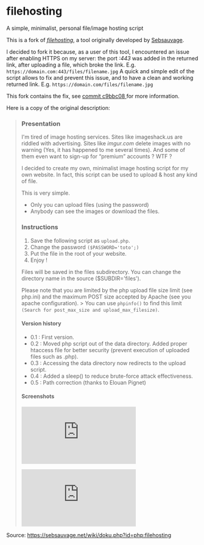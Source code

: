 # filehosting

A simple, minimalist, personal file/image hosting script

This is a fork of [*filehosting*](https://sebsauvage.net/wiki/doku.php?id=php:filehosting), a tool originally developed by [Sebsauvage](https://github.com/sebsauvage).

I decided to fork it because, as a user of this tool, I encountered an issue after enabling HTTPS on my server: the port *:443* was added in the returned link, after uploading a file, which broke the link. E.g. `https://domain.com:443/files/filename.jpg`
A quick and simple edit of the script allows to fix and prevent this issue, and to have a clean and working returned link. E.g. `https://domain.com/files/filename.jpg`

This fork contains the fix, see [commit c9bbc08
](https://github.com/thomashardy/filehosting/commit/c9bbc084f00fb72c635e503aa6a122fbebd23b1b#diff-33a35ae4a5af682c7a5d1508ce179a43) for more information.

Here is a copy of the original description:

> ### Presentation
> I'm tired of image hosting services. Sites like imageshack.us are riddled with advertising. Sites like *imgur.com* delete images with no warning (Yes, it has
> happened to me several times). And some of them even want to sign-up for “premium” accounts ? WTF ?
> 
> I decided to create my own, minimalist image hosting script for my own website. In fact, this script can be used to upload & host any kind of file.
> 
> This is very simple.
> 
> - Only you can upload files (using the password)
> - Anybody can see the images or download the files.
> 
> ### Instructions
> 
> 1. Save the following script as `upload.php`.
> 2. Change the password `($PASSWORD='toto';)`
> 3. Put the file in the root of your website.
> 4. Enjoy !
>
> Files will be saved in the files subdirectory. You can change the directory name in the source ($SUBDIR='files').
> 
> Please note that you are limited by the php upload file size limit (see php.ini) and the maximum POST size accepted by Apache (see you apache configuration). > You can use `phpinfo()` to find this limit `(Search for post_max_size and upload_max_filesize)`.
> 
> #### Version history
>
> - 0.1 : First version.
> - 0.2 : Moved php script out of the data directory. Added proper htaccess file for better security (prevent execution of uploaded files such as .php).
> - 0.3 : Accessing the data directory now redirects to the upload script.
> - 0.4 : Added a sleep() to reduce brute-force attack effectiveness.
> - 0.5 : Path correction (thanks to Elouan Pignet)
>
> #### Screenshots
> 
> ![Screenshot 1](https://sebsauvage.net/wiki/lib/exe/fetch.php?media=php:filehosting_1.png)
> 
> ![Screenshot 2](https://sebsauvage.net/wiki/lib/exe/fetch.php?media=php:filehosting_2.png)

Source: https://sebsauvage.net/wiki/doku.php?id=php:filehosting
